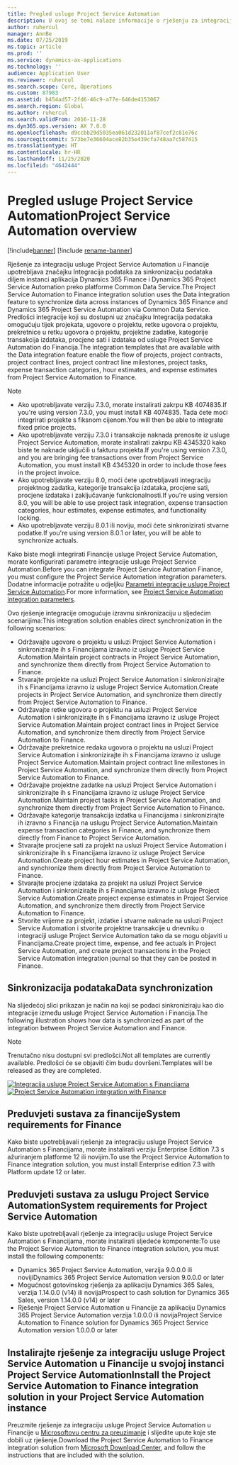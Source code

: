 ```yaml
---
title: Pregled usluge Project Service Automation
description: U ovoj se temi nalaze informacije o rješenju za integraciju usluge Dynamics 365 Project Service Automation u aplikaciju Dynamics 365 Finance.
author: ruhercul
manager: AnnBe
ms.date: 07/25/2019
ms.topic: article
ms.prod: ''
ms.service: dynamics-ax-applications
ms.technology: ''
audience: Application User
ms.reviewer: ruhercul
ms.search.scope: Core, Operations
ms.custom: 87983
ms.assetid: b454ad57-2fd6-46c9-a77e-646de4153067
ms.search.region: Global
ms.author: ruhercul
ms.search.validFrom: 2016-11-28
ms.dyn365.ops.version: AX 7.0.0
ms.openlocfilehash: d9ccbb29d5035ea061d232011af87cef2c81e76c
ms.sourcegitcommit: 573be7e36604ace82b35e439cfa748aa7c587415
ms.translationtype: HT
ms.contentlocale: hr-HR
ms.lasthandoff: 11/25/2020
ms.locfileid: "4642444"
---
```

# <a name="project-service-automation-overview"></a><span data-ttu-id="0b77b-103">Pregled usluge Project Service Automation</span><span class="sxs-lookup"><span data-stu-id="0b77b-103">Project Service Automation overview</span></span>

[!include[banner](../includes/banner.md)]
[!include [rename-banner](~/includes/cc-data-platform-banner.md)]

<span data-ttu-id="0b77b-104">Rješenje za integraciju usluge Project Service Automation u Financije upotrebljava značajku Integracija podataka za sinkronizaciju podataka diljem instanci aplikacija Dynamics 365 Finance i Dynamics 365 Project Service Automation preko platforme Common Data Service.</span><span class="sxs-lookup"><span data-stu-id="0b77b-104">The Project Service Automation to Finance integration solution uses the Data integration feature to synchronize data across instances of Dynamics 365 Finance and Dynamics 365 Project Service Automation via Common Data Service.</span></span> <span data-ttu-id="0b77b-105">Predlošci integracije koji su dostupni uz značajku Integracija podataka omogućuju tijek projekata, ugovore o projektu, retke ugovora o projektu, prekretnice u retku ugovora o projektu, projektne zadatke, kategorije transakcija izdataka, procjene sati i izdataka od usluge Project Service Automation do Financija.</span><span class="sxs-lookup"><span data-stu-id="0b77b-105">The integration templates that are available with the Data integration feature enable the flow of projects, project contracts, project contract lines, project contract line milestones, project tasks, expense transaction categories, hour estimates, and expense estimates from Project Service Automation to Finance.</span></span>

> [!NOTE]
> - <span data-ttu-id="0b77b-106">Ako upotrebljavate verziju 7.3.0, morate instalirati zakrpu KB 4074835.</span><span class="sxs-lookup"><span data-stu-id="0b77b-106">If you're using version 7.3.0, you must install KB 4074835.</span></span> <span data-ttu-id="0b77b-107">Tada ćete moći integrirati projekte s fiksnom cijenom.</span><span class="sxs-lookup"><span data-stu-id="0b77b-107">You will then be able to integrate fixed price projects.</span></span>
> - <span data-ttu-id="0b77b-108">Ako upotrebljavate verziju 7.3.0 i transakcije naknada prenosite iz usluge Project Service Automation, morate instalirati zakrpu KB 4345320 kako biste te naknade uključili u fakturu projekta.</span><span class="sxs-lookup"><span data-stu-id="0b77b-108">If you're using version 7.3.0, and you are bringing fee transactions over from Project Service Automation, you must install KB 4345320 in order to include those fees in the project invoice.</span></span>
> - <span data-ttu-id="0b77b-109">Ako upotrebljavate verziju 8.0, moći ćete upotrebljavati integraciju projektnog zadatka, kategorije transakcija izdataka, procjene sati, procjene izdataka i zaključavanje funkcionalnosti.</span><span class="sxs-lookup"><span data-stu-id="0b77b-109">If you're using version 8.0, you will be able to use project task integration, expense transaction categories, hour estimates, expense estimates, and functionality locking.</span></span>
> - <span data-ttu-id="0b77b-110">Ako upotrebljavate verziju 8.0.1 ili noviju, moći ćete sinkronizirati stvarne podatke.</span><span class="sxs-lookup"><span data-stu-id="0b77b-110">If you're using version 8.0.1 or later, you will be able to synchronize actuals.</span></span>

<span data-ttu-id="0b77b-111">Kako biste mogli integrirati Financije usluge Project Service Automation, morate konfigurirati parametre integracije usluge Project Service Automation.</span><span class="sxs-lookup"><span data-stu-id="0b77b-111">Before you can integrate Project Service Automation Finance, you must configure the Project Service Automation integration parameters.</span></span> <span data-ttu-id="0b77b-112">Dodatne informacije potražite u odjeljku [Parametri integracije usluge Project Service Automation](PSA-parameters.md).</span><span class="sxs-lookup"><span data-stu-id="0b77b-112">For more information, see [Project Service Automation integration parameters](PSA-parameters.md).</span></span>

<span data-ttu-id="0b77b-113">Ovo rješenje integracije omogućuje izravnu sinkronizaciju u sljedećim scenarijima:</span><span class="sxs-lookup"><span data-stu-id="0b77b-113">This integration solution enables direct synchronization in the following scenarios:</span></span>

- <span data-ttu-id="0b77b-114">Održavajte ugovore o projektu u usluzi Project Service Automation i sinkronizirajte ih s Financijama izravno iz usluge Project Service Automation.</span><span class="sxs-lookup"><span data-stu-id="0b77b-114">Maintain project contracts in Project Service Automation, and synchronize them directly from Project Service Automation to Finance.</span></span>
- <span data-ttu-id="0b77b-115">Stvarajte projekte na usluzi Project Service Automation i sinkronizirajte ih s Financijama izravno iz usluge Project Service Automation.</span><span class="sxs-lookup"><span data-stu-id="0b77b-115">Create projects in Project Service Automation, and synchronize them directly from Project Service Automation to Finance.</span></span>
- <span data-ttu-id="0b77b-116">Održavajte retke ugovora o projektu na usluzi Project Service Automation i sinkronizirajte ih s Financijama izravno iz usluge Project Service Automation.</span><span class="sxs-lookup"><span data-stu-id="0b77b-116">Maintain project contract lines in Project Service Automation, and synchronize them directly from Project Service Automation to Finance.</span></span>
- <span data-ttu-id="0b77b-117">Održavajte prekretnice redaka ugovora o projektu na usluzi Project Service Automation i sinkronizirajte ih s Financijama izravno iz usluge Project Service Automation.</span><span class="sxs-lookup"><span data-stu-id="0b77b-117">Maintain project contract line milestones in Project Service Automation, and synchronize them directly from Project Service Automation to Finance.</span></span>
- <span data-ttu-id="0b77b-118">Održavajte projektne zadatke na usluzi Project Service Automation i sinkronizirajte ih s Financijama izravno iz usluge Project Service Automation.</span><span class="sxs-lookup"><span data-stu-id="0b77b-118">Maintain project tasks in Project Service Automation, and synchronize them directly from Project Service Automation to Finance.</span></span>
- <span data-ttu-id="0b77b-119">Održavajte kategorije transakcija izdatka u Financijama i sinkronizirajte ih izravno s Financija na uslugu Project Service Automation.</span><span class="sxs-lookup"><span data-stu-id="0b77b-119">Maintain expense transaction categories in Finance, and synchronize them directly from Finance to Project Service Automation.</span></span>
- <span data-ttu-id="0b77b-120">Stvarajte procjene sati za projekt na usluzi Project Service Automation i sinkronizirajte ih s Financijama izravno iz usluge Project Service Automation.</span><span class="sxs-lookup"><span data-stu-id="0b77b-120">Create project hour estimates in Project Service Automation, and synchronize them directly from Project Service Automation to Finance.</span></span>
- <span data-ttu-id="0b77b-121">Stvarajte procjene izdataka za projekt na usluzi Project Service Automation i sinkronizirajte ih s Financijama izravno iz usluge Project Service Automation.</span><span class="sxs-lookup"><span data-stu-id="0b77b-121">Create project expense estimates in Project Service Automation, and synchronize them directly from Project Service Automation to Finance.</span></span>
- <span data-ttu-id="0b77b-122">Stvorite vrijeme za projekt, izdatke i stvarne naknade na usluzi Project Service Automation i stvorite projektne transakcije u dnevniku o integraciji usluge Project Service Automation tako da se mogu objaviti u Financijama.</span><span class="sxs-lookup"><span data-stu-id="0b77b-122">Create project time, expense, and fee actuals in Project Service Automation, and create project transactions in the Project Service Automation integration journal so that they can be posted in Finance.</span></span>

## <a name="data-synchronization"></a><span data-ttu-id="0b77b-123">Sinkronizacija podataka</span><span class="sxs-lookup"><span data-stu-id="0b77b-123">Data synchronization</span></span>

<span data-ttu-id="0b77b-124">Na slijedećoj slici prikazan je način na koji se podaci sinkroniziraju kao dio integracije između usluge Project Service Automation i Financija.</span><span class="sxs-lookup"><span data-stu-id="0b77b-124">The following illustration shows how data is synchronized as part of the integration between Project Service Automation and Finance.</span></span>

> [!NOTE]
> <span data-ttu-id="0b77b-125">Trenutačno nisu dostupni svi predlošci.</span><span class="sxs-lookup"><span data-stu-id="0b77b-125">Not all templates are currently available.</span></span> <span data-ttu-id="0b77b-126">Predlošci će se objaviti čim budu dovršeni.</span><span class="sxs-lookup"><span data-stu-id="0b77b-126">Templates will be released as they are completed.</span></span>

<span data-ttu-id="0b77b-127">[![Integracija usluge Project Service Automation s Financijama](./media/PSA-integration.png)](./media/PSA-integration.png)</span><span class="sxs-lookup"><span data-stu-id="0b77b-127">[![Project Service Automation integration with Finance](./media/PSA-integration.png)](./media/PSA-integration.png)</span></span>

## <a name="system-requirements-for-finance"></a><span data-ttu-id="0b77b-128">Preduvjeti sustava za financije</span><span class="sxs-lookup"><span data-stu-id="0b77b-128">System requirements for Finance</span></span>

<span data-ttu-id="0b77b-129">Kako biste upotrebljavali rješenje za integraciju usluge Project Service Automation s Financijama, morate instalirati verziju Enterprise Edition 7.3 s ažuriranjem platforme 12 ili novijim.</span><span class="sxs-lookup"><span data-stu-id="0b77b-129">To use the Project Service Automation to Finance integration solution, you must install Enterprise edition 7.3 with Platform update 12 or later.</span></span>

## <a name="system-requirements-for-project-service-automation"></a><span data-ttu-id="0b77b-130">Preduvjeti sustava za uslugu Project Service Automation</span><span class="sxs-lookup"><span data-stu-id="0b77b-130">System requirements for Project Service Automation</span></span>

<span data-ttu-id="0b77b-131">Kako biste upotrebljavali rješenje za integraciju usluge Project Service Automation s Financijama, morate instalirati sljedeće komponente:</span><span class="sxs-lookup"><span data-stu-id="0b77b-131">To use the Project Service Automation to Finance integration solution, you must install the following components:</span></span>

- <span data-ttu-id="0b77b-132">Dynamics 365 Project Service Automation, verzija 9.0.0.0 ili noviji</span><span class="sxs-lookup"><span data-stu-id="0b77b-132">Dynamics 365 Project Service Automation version 9.0.0.0 or later</span></span>
- <span data-ttu-id="0b77b-133">Mogućnost gotovinskog rješenja za aplikaciju Dynamics 365 Sales, verzija 1.14.0.0 (v14) ili novija</span><span class="sxs-lookup"><span data-stu-id="0b77b-133">Prospect to cash solution for Dynamics 365 Sales, version 1.14.0.0 (v14) or later</span></span>
- <span data-ttu-id="0b77b-134">Rješenje Project Service Automation u Financije za aplikaciju Dynamics 365 Project Service Automation verzija 1.0.0.0 ili novija</span><span class="sxs-lookup"><span data-stu-id="0b77b-134">Project Service Automation to Finance solution for Dynamics 365 Project Service Automation version 1.0.0.0 or later</span></span>

## <a name="install-the-project-service-automation-to-finance-integration-solution-in-your-project-service-automation-instance"></a><span data-ttu-id="0b77b-135">Instalirajte rješenje za integraciju usluge Project Service Automation u Financije u svojoj instanci Project Service Automation</span><span class="sxs-lookup"><span data-stu-id="0b77b-135">Install the Project Service Automation to Finance integration solution in your Project Service Automation instance</span></span>

<span data-ttu-id="0b77b-136">Preuzmite rješenje za integraciju usluge Project Service Automation u Financije u [Microsoftovu centru za preuzimanje](https://www.microsoft.com/download/details.aspx?id=57016) i slijedite upute koje ste dobili uz rješenje.</span><span class="sxs-lookup"><span data-stu-id="0b77b-136">Download the Project Service Automation to Finance integration solution from [Microsoft Download Center](https://www.microsoft.com/download/details.aspx?id=57016), and follow the instructions that are included with the solution.</span></span>
